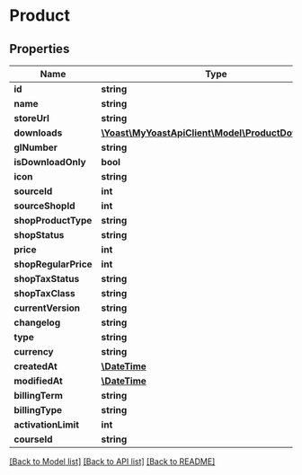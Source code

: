 # Product

## Properties
Name | Type | Description | Notes
------------ | ------------- | ------------- | -------------
**id** | **string** |  | 
**name** | **string** |  | 
**storeUrl** | **string** |  | 
**downloads** | [**\Yoast\MyYoastApiClient\Model\ProductDownload[]**](ProductDownload.md) |  | [optional] 
**glNumber** | **string** |  | 
**isDownloadOnly** | **bool** |  | 
**icon** | **string** |  | 
**sourceId** | **int** |  | 
**sourceShopId** | **int** |  | 
**shopProductType** | **string** |  | 
**shopStatus** | **string** |  | 
**price** | **int** |  | 
**shopRegularPrice** | **int** |  | 
**shopTaxStatus** | **string** |  | 
**shopTaxClass** | **string** |  | 
**currentVersion** | **string** |  | 
**changelog** | **string** |  | 
**type** | **string** |  | 
**currency** | **string** |  | 
**createdAt** | [**\DateTime**](\DateTime.md) |  | 
**modifiedAt** | [**\DateTime**](\DateTime.md) |  | 
**billingTerm** | **string** |  | 
**billingType** | **string** |  | 
**activationLimit** | **int** |  | 
**courseId** | **string** |  | 

[[Back to Model list]](../../README.md#documentation-for-models) [[Back to API list]](../../README.md#documentation-for-api-endpoints) [[Back to README]](../../README.md)

